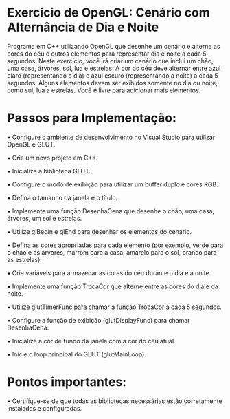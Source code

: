 # Exercício de OpenGL: Cenário com Alternância de Dia e Noite

Programa em C++ utilizando OpenGL que desenhe um cenário e alterne as cores do céu e outros elementos para representar dia e noite a cada 5 segundos. Neste exercício, você irá criar um cenário que inclui um chão, uma casa, árvores, sol, lua e estrelas. A cor do céu deve alternar entre azul claro (representando o
dia) e azul escuro (representando a noite) a cada 5 segundos. Alguns elementos devem ser exibidos somente no dia ou noite, como sul, lua a estrelas. Você é livre para adicionar mais elementos.

# Passos para Implementação:

• Configure o ambiente de desenvolvimento no Visual Studio para utilizar OpenGL e GLUT.

• Crie um novo projeto em C++.

• Inicialize a biblioteca GLUT.

• Configure o modo de exibição para utilizar um buffer duplo e cores RGB.

• Defina o tamanho da janela e o título.

• Implemente uma função DesenhaCena que desenhe o chão, uma casa, árvores, um sol e estrelas.

• Utilize glBegin e glEnd para desenhar os elementos do cenário.

• Defina as cores apropriadas para cada elemento (por exemplo, verde para o chão e as árvores, marrom para a casa, amarelo para o sol, branco para as estrelas).

• Crie variáveis para armazenar as cores do céu durante o dia e a noite.

• Implemente uma função TrocaCor que alterne entre as cores do dia e da noite.

• Utilize glutTimerFunc para chamar a função TrocaCor a cada 5 segundos.

• Configure a função de exibição (glutDisplayFunc) para chamar DesenhaCena.

• Inicialize a cor de fundo da janela com a cor do céu atual.

• Inicie o loop principal do GLUT (glutMainLoop).

# Pontos importantes:
• Certifique-se de que todas as bibliotecas necessárias estão corretamente instaladas e configuradas.
